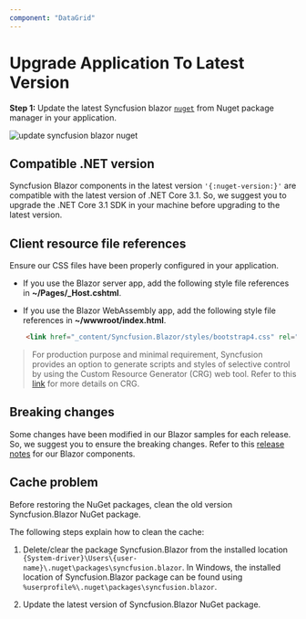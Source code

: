 ```yaml
---
component: "DataGrid"
---
```


# Upgrade Application To Latest Version

**Step 1:** Update the latest Syncfusion blazor [`nuget`](https://www.nuget.org/packages/Syncfusion.Blazor/) from Nuget package manager in your application.

![update syncfusion blazor nuget](../images/upgrade-version.PNG)

## Compatible .NET version

Syncfusion Blazor components in the latest version `'{:nuget-version:}'` are compatible with the latest version of .NET Core 3.1. So, we suggest you to upgrade the .NET Core 3.1 SDK in your machine before upgrading to the latest version.

## Client resource file references

Ensure our CSS files have been properly configured in your application.

* If you use the Blazor server app, add the following style file references in **~/Pages/_Host.cshtml**.

* If you use the Blazor WebAssembly app, add the following style file references in **~/wwwroot/index.html**.

```html
    <link href="_content/Syncfusion.Blazor/styles/bootstrap4.css" rel="stylesheet" />
```

> For production purpose and minimal requirement, Syncfusion provides an option to generate scripts and styles of selective control by using the Custom Resource Generator (CRG) web tool. Refer to this [link](https://crg.syncfusion.com/) for more details on CRG.

## Breaking changes

Some changes have been modified in our Blazor samples for each release. So, we suggest you to ensure the breaking changes. Refer to this [release notes](https://blazor.syncfusion.com/documentation/release-notes/index/) for our Blazor components.

## Cache problem

Before restoring the NuGet packages, clean the old version Syncfusion.Blazor NuGet package.

The following steps explain how to clean the cache:

1. Delete/clear the package Syncfusion.Blazor from the installed location `{System-driver}\Users\{user-name}\.nuget\packages\syncfusion.blazor`. In Windows, the installed location of Syncfusion.Blazor package can be found using `%userprofile%\.nuget\packages\syncfusion.blazor`.

2. Update the latest version of Syncfusion.Blazor NuGet package.
